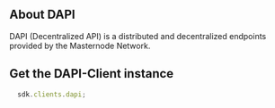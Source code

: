 ## About DAPI

DAPI (Decentralized API) is a distributed and decentralized endpoints provided by the Masternode Network.

## Get the DAPI-Client instance

```js
  sdk.clients.dapi;
```
